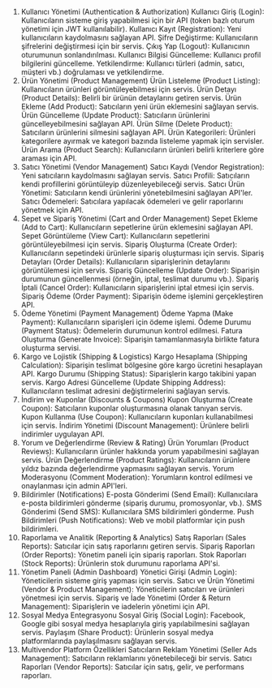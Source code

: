 1. Kullanıcı Yönetimi (Authentication & Authorization)
Kullanıcı Giriş (Login): Kullanıcıların sisteme giriş yapabilmesi için bir API (token bazlı oturum yönetimi için JWT kullanılabilir).
Kullanıcı Kayıt (Registration): Yeni kullanıcıların kaydolmasını sağlayan API.
Şifre Değiştirme: Kullanıcıların şifrelerini değiştirmesi için bir servis.
Çıkış Yap (Logout): Kullanıcının oturumunun sonlandırılması.
Kullanıcı Bilgisi Güncelleme: Kullanıcı profil bilgilerini güncelleme.
Yetkilendirme: Kullanıcı türleri (admin, satıcı, müşteri vb.) doğrulaması ve yetkilendirme.
2. Ürün Yönetimi (Product Management)
Ürün Listeleme (Product Listing): Kullanıcıların ürünleri görüntüleyebilmesi için servis.
Ürün Detayı (Product Details): Belirli bir ürünün detaylarını getiren servis.
Ürün Ekleme (Add Product): Satıcıların yeni ürün eklemesini sağlayan servis.
Ürün Güncelleme (Update Product): Satıcıların ürünlerini güncelleyebilmesini sağlayan API.
Ürün Silme (Delete Product): Satıcıların ürünlerini silmesini sağlayan API.
Ürün Kategorileri: Ürünleri kategorilere ayırmak ve kategori bazında listeleme yapmak için servisler.
Ürün Arama (Product Search): Kullanıcıların ürünleri belirli kriterlere göre araması için API.
3. Satıcı Yönetimi (Vendor Management)
Satıcı Kaydı (Vendor Registration): Yeni satıcıların kaydolmasını sağlayan servis.
Satıcı Profili: Satıcıların kendi profillerini görüntüleyip düzenleyebileceği servis.
Satıcı Ürün Yönetimi: Satıcıların kendi ürünlerini yönetebilmesini sağlayan API'ler.
Satıcı Ödemeleri: Satıcılara yapılacak ödemeleri ve gelir raporlarını yönetmek için API.
4. Sepet ve Sipariş Yönetimi (Cart and Order Management)
Sepet Ekleme (Add to Cart): Kullanıcıların sepetlerine ürün eklemesini sağlayan API.
Sepet Görüntüleme (View Cart): Kullanıcıların sepetlerini görüntüleyebilmesi için servis.
Sipariş Oluşturma (Create Order): Kullanıcıların sepetindeki ürünlerle sipariş oluşturması için servis.
Sipariş Detayları (Order Details): Kullanıcıların siparişlerinin detaylarını görüntülemesi için servis.
Sipariş Güncelleme (Update Order): Siparişin durumunun güncellenmesi (örneğin, iptal, teslimat durumu vb.).
Sipariş İptali (Cancel Order): Kullanıcıların siparişlerini iptal etmesi için servis.
Sipariş Ödeme (Order Payment): Siparişin ödeme işlemini gerçekleştiren API.
5. Ödeme Yönetimi (Payment Management)
Ödeme Yapma (Make Payment): Kullanıcıların siparişleri için ödeme işlemi.
Ödeme Durumu (Payment Status): Ödemelerin durumunun kontrol edilmesi.
Fatura Oluşturma (Generate Invoice): Siparişin tamamlanmasıyla birlikte fatura oluşturma servisi.
6. Kargo ve Lojistik (Shipping & Logistics)
Kargo Hesaplama (Shipping Calculation): Siparişin teslimat bölgesine göre kargo ücretini hesaplayan API.
Kargo Durumu (Shipping Status): Siparişlerin kargo takibini yapan servis.
Kargo Adresi Güncelleme (Update Shipping Address): Kullanıcıların teslimat adresini değiştirmelerini sağlayan servis.
7. İndirim ve Kuponlar (Discounts & Coupons)
Kupon Oluşturma (Create Coupon): Satıcıların kuponlar oluşturmasına olanak tanıyan servis.
Kupon Kullanma (Use Coupon): Kullanıcıların kuponları kullanabilmesi için servis.
İndirim Yönetimi (Discount Management): Ürünlere belirli indirimler uygulayan API.
8. Yorum ve Değerlendirme (Review & Rating)
Ürün Yorumları (Product Reviews): Kullanıcıların ürünler hakkında yorum yapabilmesini sağlayan servis.
Ürün Değerlendirme (Product Ratings): Kullanıcıların ürünlere yıldız bazında değerlendirme yapmasını sağlayan servis.
Yorum Moderasyonu (Comment Moderation): Yorumların kontrol edilmesi ve onaylanması için admin API'leri.
9. Bildirimler (Notifications)
E-posta Gönderimi (Send Email): Kullanıcılara e-posta bildirimleri gönderme (sipariş durumu, promosyonlar, vb.).
SMS Gönderimi (Send SMS): Kullanıcılara SMS bildirimleri gönderme.
Push Bildirimleri (Push Notifications): Web ve mobil platformlar için push bildirimleri.
10. Raporlama ve Analitik (Reporting & Analytics)
Satış Raporları (Sales Reports): Satıcılar için satış raporlarını getiren servis.
Sipariş Raporları (Order Reports): Yönetim paneli için sipariş raporları.
Stok Raporları (Stock Reports): Ürünlerin stok durumunu raporlama API'si.
11. Yönetim Paneli (Admin Dashboard)
Yönetici Girişi (Admin Login): Yöneticilerin sisteme giriş yapması için servis.
Satıcı ve Ürün Yönetimi (Vendor & Product Management): Yöneticilerin satıcıları ve ürünleri yönetmesi için servis.
Sipariş ve İade Yönetimi (Order & Return Management): Siparişlerin ve iadelerin yönetimi için API.
12. Sosyal Medya Entegrasyonu
Sosyal Giriş (Social Login): Facebook, Google gibi sosyal medya hesaplarıyla giriş yapılabilmesini sağlayan servis.
Paylaşım (Share Product): Ürünlerin sosyal medya platformlarında paylaşılmasını sağlayan servis.
13. Multivendor Platform Özellikleri
Satıcıların Reklam Yönetimi (Seller Ads Management): Satıcıların reklamlarını yönetebileceği bir servis.
Satıcı Raporları (Vendor Reports): Satıcılar için satış, gelir, ve performans raporları.
